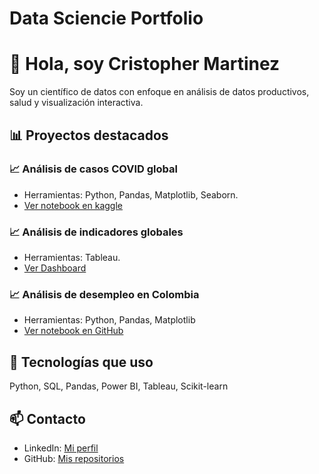 # Data Sciencie Portfolio

# 👋 Hola, soy Cristopher Martinez
Soy un científico de datos con enfoque en análisis de datos productivos, salud y visualización interactiva.

## 📊 Proyectos destacados

### 📈 Análisis de casos COVID global
- Herramientas: Python, Pandas, Matplotlib, Seaborn.
- [Ver notebook en kaggle](https://www.kaggle.com/code/jcmartinezr28/covid-global-cases)

### 📈 Análisis de indicadores globales
- Herramientas: Tableau.
- [Ver Dashboard](https://jcmartinezreyes.github.io/Projects/Global_indicators/index.html)

### 📈 Análisis de desempleo en Colombia
- Herramientas: Python, Pandas, Matplotlib
- [Ver notebook en GitHub](https)


## 🧰 Tecnologías que uso
Python, SQL, Pandas, Power BI, Tableau, Scikit-learn

## 📫 Contacto
- LinkedIn: [Mi perfil](https://linkedin.com/in/tuusuario)
- GitHub: [Mis repositorios](https://github.com/tuusuario)
